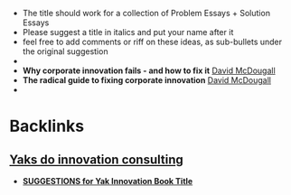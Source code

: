 - The title should work for a collection of Problem Essays + Solution Essays
- Please suggest a title in italics and put your name after it
- feel free to add comments or riff on these ideas, as sub-bullets under the original suggestion
- 
- __Why corporate innovation fails - and how to fix it__ [David McDougall](<David McDougall.md>)
- __The radical guide to fixing corporate innovation__ [David McDougall](<David McDougall.md>)
- 

# Backlinks
## [Yaks do innovation consulting](<Yaks do innovation consulting.md>)
- [**SUGGESTIONS for Yak Innovation Book Title**](<**SUGGESTIONS for Yak Innovation Book Title**.md>)

